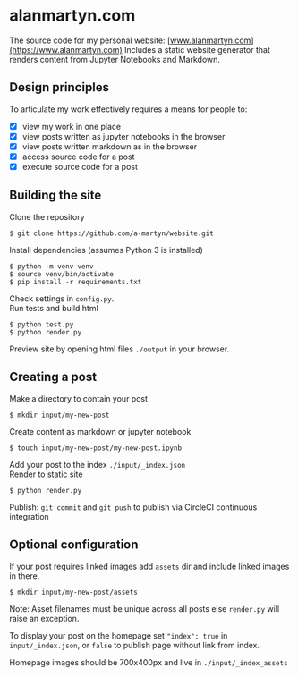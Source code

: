 # alanmartyn.com

The source code for my personal website: [www.alanmartyn.com](https://www.alanmartyn.com) Includes a static website generator that renders content from Jupyter Notebooks and Markdown.


## Design principles

To articulate my work effectively requires a means for people to:
- [x] view my work in one place
- [x] view posts written as jupyter notebooks in the browser
- [x] view posts written markdown as in the browser
- [x] access source code for a post
- [x] execute source code for a post

## Building the site

Clone the repository

```
$ git clone https://github.com/a-martyn/website.git
```

Install dependencies (assumes Python 3 is installed)

```
$ python -m venv venv
$ source venv/bin/activate
$ pip install -r requirements.txt
```

Check settings in `config.py`.  
Run tests and build html

```
$ python test.py
$ python render.py
```

Preview site by opening html files `./output` in your browser.

## Creating a post

Make a directory to contain your post

```
$ mkdir input/my-new-post
```

Create content as markdown or jupyter notebook 

```
$ touch input/my-new-post/my-new-post.ipynb
```

Add your post to the index `./input/_index.json`  
Render to static site 

```
$ python render.py
````

Publish: `git commit` and `git push` to publish via CircleCI continuous integration


## Optional configuration

If your post requires linked images add `assets` dir and include linked images in there.

```
$ mkdir input/my-new-post/assets
```
Note: Asset filenames must be unique across all posts else `render.py` will raise an exception.  

To display your post on the homepage set `"index": true` in `input/_index.json`, or `false` to publish page without link from index.

Homepage images should be 700x400px and live in `./input/_index_assets`


